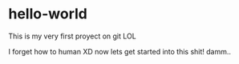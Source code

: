 # hello-world
This is my very first proyect on git LOL

I forget how to human XD now lets get started into this shit! damm..
